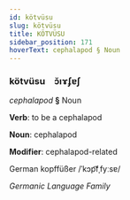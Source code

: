 ```yaml
---
id: kötvüsu
slug: kötvüsu
title: KÖTVÜSU
sidebar_position: 171
hoverText: cephalapod § Noun
---
```


### kötvüsu&emsp;<span kind="abugida">ɔ̆ıɤʄɐʃ</span>

*cephalapod* **§** Noun

**Verb**: to be a cephalapod

**Noun**: cephalapod

**Modifier**: cephalapod-related

German kopffüßer /ˈkɔp͡fˌfyːsɐ/

*Germanic Language Family*
